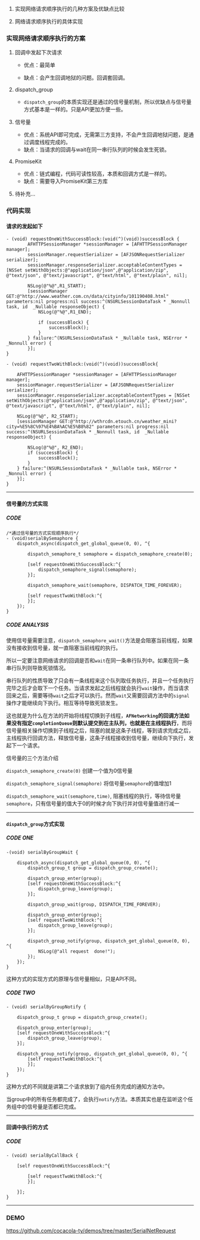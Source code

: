 1. 实现网络请求顺序执行的几种方案及优缺点比较

2. 网络请求顺序执行的具体实现

### 实现网络请求顺序执行的方案

1. 回调中发起下次请求

    * 优点：最简单

    * 缺点：会产生回调地狱的问题。回调套回调。

2. dispatch_group

    * `dispatch_group`的本质实现还是通过的信号量机制，所以优缺点与信号量方式基本是一样的。只是API更加方便一些。

3. 信号量

    * 优点：系统API即可完成，无需第三方支持，不会产生回调地狱问题，是通过调度线程完成的。
    * 缺点：当请求的回调与wait在同一串行队列的时候会发生死锁。

4. PromiseKit 

    * 优点：链式编程，代码可读性较高，本质和回调方式是一样的。
    * 缺点：需要导入PromiseKit第三方库

5. 待补充...

### 代码实现

#### 请求的发起如下

```
- (void) requestOneWithSuccessBlock:(void(^)(void))successBlock {
        AFHTTPSessionManager *sessionManager = [AFHTTPSessionManager manager];
        sessionManager.requestSerializer = [AFJSONRequestSerializer serializer];
        sessionManager.responseSerializer.acceptableContentTypes = [NSSet setWithObjects:@"application/json",@"application/zip", @"text/json", @"text/javascript", @"text/html", @"text/plain", nil];
    
        NSLog(@"%@",R1_START);
        [sessionManager GET:@"http://www.weather.com.cn/data/cityinfo/101190408.html" parameters:nil progress:nil success:^(NSURLSessionDataTask * _Nonnull task, id  _Nullable responseObject) {
            NSLog(@"%@",R1_END);
            
            if (successBlock) {
                successBlock();
            }
        } failure:^(NSURLSessionDataTask * _Nullable task, NSError * _Nonnull error) {
        }];
}

- (void) requestTwoWithBlock:(void(^)(void))successBlock{
    
    AFHTTPSessionManager *sessionManager = [AFHTTPSessionManager manager];
    sessionManager.requestSerializer = [AFJSONRequestSerializer serializer];
    sessionManager.responseSerializer.acceptableContentTypes = [NSSet setWithObjects:@"application/json",@"application/zip", @"text/json", @"text/javascript", @"text/html", @"text/plain", nil];
    
    NSLog(@"%@", R2_START);
    [sessionManager GET:@"http://wthrcdn.etouch.cn/weather_mini?city=%E5%8C%97%E4%BA%AC%E5%B8%82" parameters:nil progress:nil success:^(NSURLSessionDataTask * _Nonnull task, id  _Nullable responseObject) {
        
        NSLog(@"%@", R2_END);
        if (successBlock) {
            successBlock();
        }
    } failure:^(NSURLSessionDataTask * _Nullable task, NSError * _Nonnull error) {
    }];
}

```

***

#### 信号量的方式实现

##### CODE 

```
/*通过信号量的方式实现顺序执行*/
- (void)serialBySemaphore {
    dispatch_async(dispatch_get_global_queue(0, 0), ^{
        
        dispatch_semaphore_t semaphore = dispatch_semaphore_create(0);
        
        [self requestOneWithSuccessBlock:^{
            dispatch_semaphore_signal(semaphore);
        }];
        
        dispatch_semaphore_wait(semaphore, DISPATCH_TIME_FOREVER);
        
        [self requestTwoWithBlock:^{
        }];
    });
}

```
##### CODE ANALYSIS

使用信号量需要注意，`dispatch_semaphore_wait()`方法是会阻塞当前线程，如果没有接收到信号量，就一直阻塞当前线程的执行。

所以一定要注意网络请求的回调是否和`wait`在同一条串行队列中。如果在同一条串行队列则导致死锁情况。

串行队列的性质导致了只会有一条线程来这个队列取任务执行，并且一个任务执行完毕之后才会取下一个任务。当请求发起之后线程就会执行`wait`操作，而当请求回来之后，需要等待`wait`之后才可以执行。然而`wait`又需要回调方法中的`signal`操作才能继续向下执行。相互等待导致死锁发生。

这也就是为什么在方法的开始将线程切换到子线程，**`AFNetworking`的回调方法如果没有指定`completionQueue`则默认提交到在主队列，也就是在主线程执行**，而将信号量相关操作切换到子线程之后，阻塞的就是这条子线程，等到请求完成之后，主线程执行回调方法，释放信号量，这条子线程接收到信号量，继续向下执行，发起下一个请求。

信号量的三个方法介绍

`dispatch_semaphore_create(0)` 创建一个值为0信号量

`dispatch_semaphore_signal(semaphore)` 将信号量`semaphore`的值增加1

`dispatch_semaphore_wait(semaphore,time)`, 阻塞线程的执行，等待信号量`semaphore`，只有信号量的值大于0的时候才向下执行并对信号量值进行减一

***

#### `dispatch_group`方式实现

##### CODE ONE

```
-(void) serialByGroupWait {
    
    dispatch_async(dispatch_get_global_queue(0, 0), ^{
        dispatch_group_t group = dispatch_group_create();
        
        dispatch_group_enter(group);
        [self requestOneWithSuccessBlock:^{
            dispatch_group_leave(group);
        }];
        
        dispatch_group_wait(group, DISPATCH_TIME_FOREVER);
        
        dispatch_group_enter(group);
        [self requestTwoWithBlock:^{
            dispatch_group_leave(group);
        }];
        
        dispatch_group_notify(group, dispatch_get_global_queue(0, 0), ^{
            NSLog(@"all request  done!");
        });
    });
}
```

这种方式的实现方式的原理与信号量相似，只是API不同。

##### CODE TWO

```
- (void) serialByGroupNotify {
    
    dispatch_group_t group = dispatch_group_create();
    
    dispatch_group_enter(group);
    [self requestOneWithSuccessBlock:^{
        dispatch_group_leave(group);
    }];
    
    dispatch_group_notify(group, dispatch_get_global_queue(0, 0), ^{
        [self requestTwoWithBlock:^{
        }];
    });
}
```

这种方式的不同就是讲第二个请求放到了组内任务完成的通知方法中。

当group中的所有任务都完成了，会执行`notify`方法。本质其实也是在监听这个任务组中的信号量是否都已完成。

*** 

#### 回调中执行的方式

##### CODE 

```
- (void) serialByCallBack {
    
    [self requestOneWithSuccessBlock:^{
        
        [self requestTwoWithBlock:^{
        }];
        
    }];
}

```

***

### DEMO 

https://github.com/cocacola-ty/demos/tree/master/SerialNetRequest